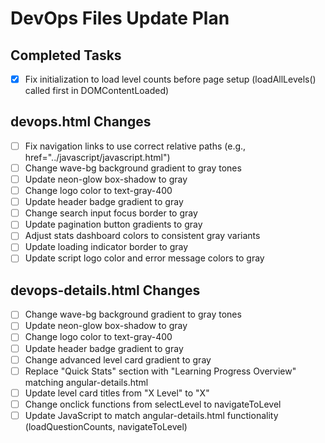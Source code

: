 # DevOps Files Update Plan

## Completed Tasks
- [x] Fix initialization to load level counts before page setup (loadAllLevels() called first in DOMContentLoaded)

## devops.html Changes
- [ ] Fix navigation links to use correct relative paths (e.g., href="../javascript/javascript.html")
- [ ] Change wave-bg background gradient to gray tones
- [ ] Update neon-glow box-shadow to gray
- [ ] Change logo color to text-gray-400
- [ ] Update header badge gradient to gray
- [ ] Change search input focus border to gray
- [ ] Update pagination button gradients to gray
- [ ] Adjust stats dashboard colors to consistent gray variants
- [ ] Update loading indicator border to gray
- [ ] Update script logo color and error message colors to gray

## devops-details.html Changes
- [ ] Change wave-bg background gradient to gray tones
- [ ] Update neon-glow box-shadow to gray
- [ ] Change logo color to text-gray-400
- [ ] Update header badge gradient to gray
- [ ] Change advanced level card gradient to gray
- [ ] Replace "Quick Stats" section with "Learning Progress Overview" matching angular-details.html
- [ ] Update level card titles from "X Level" to "X"
- [ ] Change onclick functions from selectLevel to navigateToLevel
- [ ] Update JavaScript to match angular-details.html functionality (loadQuestionCounts, navigateToLevel)
